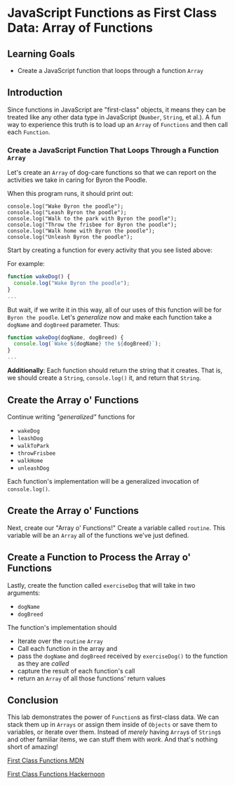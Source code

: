 # JavaScript Functions as First Class Data: Array of Functions

## Learning Goals

- Create a JavaScript function that loops through a function `Array`

## Introduction

Since functions in JavaScript are "first-class" objects, it means they can be
treated like any other data type in JavaScript (`Number`, `String`, et al.).  A
fun way to experience this truth is to load up an `Array` of `Functions` and
then call each `Function`.

### Create a JavaScript Function That Loops Through a Function `Array`

Let's create an `Array` of dog-care functions so that we can report on the
activities we take in caring for Byron the Poodle.

When this program runs, it should print out:

```
console.log("Wake Byron the poodle");
console.log("Leash Byron the poodle");
console.log("Walk to the park with Byron the poodle");
console.log("Throw the frisbee for Byron the poodle");
console.log("Walk home with Byron the poodle");
console.log("Unleash Byron the poodle");
```

Start by creating a function for every activity that you see listed above:

For example:

```js
function wakeDog() {
  console.log("Wake Byron the poodle");
}
...
```

But wait, if we write it in this way, all of our uses of this function will be
for `Byron the poodle`. Let's _generalize_ now and make each function take a
`dogName` and `dogBreed` parameter. Thus:

```js
function wakeDog(dogName, dogBreed) {
  console.log(`Wake ${dogName} the ${dogBreed}`);
}
...
```

**Additionally**: Each function should return the string that it creates. That
is, we should create a `String`, `console.log()` it, and return that `String`.

## Create the Array o' Functions

Continue writing _"generalized"_ functions for

* `wakeDog`
* `leashDog`
* `walkToPark`
* `throwFrisbee`
* `walkHome`
* `unleashDog`

Each function's implementation will be a generalized invocation of
`console.log()`.

## Create the Array o' Functions

Next, create our "Array o' Functions!" Create a variable called `routine`. This
variable will be an `Array` all of the functions we've just defined.

## Create a Function to Process the Array o' Functions

Lastly, create the function called `exerciseDog` that will take in two
arguments:

* `dogName`
* `dogBreed`

The function's implementation should

* Iterate over the `routine` `Array`
* Call each function in the array and
* pass the `dogName` and `dogBreed` received by `exerciseDog()` to the function as they are _called_
* capture the result of each function's call
* return an `Array` of all those functions' return values

## Conclusion

This lab demonstrates the power of `Function`s as first-class data. We can
stack them up in `Arrays` or assign them inside of `Objects` or save them to
variables, or iterate over them. Instead of _merely_ having `Array`s of
`String`s and other familiar items, we can stuff them with _work_. And that's
nothing short of amazing!

[First Class Functions MDN](https://developer.mozilla.org/en-US/docs/Glossary/First-class_Function)

[First Class Functions Hackernoon](https://hackernoon.com/javascript-and-functional-programming-pt-2-first-class-functions-4437a1aec217)


